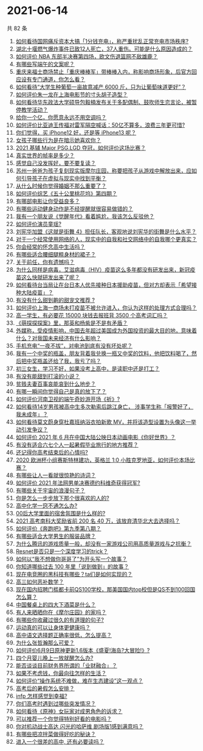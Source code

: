 # 2021-06-14

共 82 条

<!-- BEGIN -->
<!-- 最后更新时间 Mon Jun 14 2021 09:52:04 GMT+0800 (China Standard Time) -->

1. [如何看待国网痛斥资本大搞「1分钱充电」，称严重扰乱正常充电市场秩序?](https://www.zhihu.com/question/464766118)
2. [湖北十堰燃气爆炸事件已致12人死亡，37人重伤。可能是什么原因造成的？](https://www.zhihu.com/question/464751425)
3. [如何评价 NBA 东部半决赛第四场，欧文伤退篮网不敌雄鹿？](https://www.zhihu.com/question/464891369)
4. [有哪些写端午的文案呢？](https://www.zhihu.com/question/464227774)
5. [重庆来福士商场禁止「重庆棒棒军」带棒棒入内，称影响商场形象，后官方回应设有专门通道，你怎么看？](https://www.zhihu.com/question/464277644)
6. [如何看待“大学生种葡萄一亩故意减产 6000
   斤，只为让葡萄味道更好”？](https://www.zhihu.com/question/464455061)
7. [如何评价朱一龙在上海电影节的寸头胡子造型？](https://www.zhihu.com/question/464613394)
8. [如何看待华东政法大学硕导包毅楠发布关于多配偶制、鼓吹师生恋言论，被暂停教学活动？](https://www.zhihu.com/question/463918672)
9. [给你一个亿，你愿意永远不用空调吗？](https://www.zhihu.com/question/461752259)
10. [如何评价比亚迪王传福对雷军隔空喊话：50亿不算多，浪费三年更可惜?](https://www.zhihu.com/question/464298292)
11. [你们觉得，买 iPhone12 好，还是等 iPhone13
    呢？](https://www.zhihu.com/question/426253380)
12. [女孩子哪些行为是在暗示她喜欢你？](https://www.zhihu.com/question/457449556)
13. [2021 基辅 Major PSG.LGD
    夺冠，如何评价这场比赛？](https://www.zhihu.com/question/464892135)
14. [真实世界的帧率是多少？](https://www.zhihu.com/question/463432278)
15. [感觉自己没发挥好，要不要复读？](https://www.zhihu.com/question/464121867)
16. [苏州一爸爸为孩子复刻现实版摩尔庄园，称要把孩子从游戏中解放出来，应如何引导孩子在虚拟与现实中找到平衡？](https://www.zhihu.com/question/464491170)
17. [从什么时候你觉得婚姻不那么重要了？](https://www.zhihu.com/question/454383382)
18. [如何评价综艺《五十公里桃花坞》第四期？](https://www.zhihu.com/question/464676192)
19. [有哪部电影让你受益良多？](https://www.zhihu.com/question/303835412)
20. [有哪些运动健身动作是不经提醒就很容易做错的？](https://www.zhihu.com/question/270921440)
21. [我有一个朋友说《觉醒年代》看着尴尬，我该怎么反驳他？](https://www.zhihu.com/question/451585351)
22. [如何评价演员童瑶?](https://www.zhihu.com/question/374564039)
23. [刘宪华加盟《这就是街舞
    4》担任队长，客观地说刘宪华的街舞是什么水平？](https://www.zhihu.com/question/464486529)
24. [对于一个经常使用网络的人，现实中的自我和社交网络中的自我哪个更真实？](https://www.zhihu.com/question/22669483)
25. [你会经常的怀念高中生活吗？](https://www.zhihu.com/question/430748904)
26. [有哪些适合腰细腿粗身材的裙子？](https://www.zhihu.com/question/451854465)
27. [关于前任，你有遗憾吗？](https://www.zhihu.com/question/458229866)
28. [为什么同样是病毒，艾滋病毒（HIV）疫苗这么多年都没有研发出来，新冠疫苗这么快就研发出来了呢？](https://www.zhihu.com/question/464293186)
29. [如何看待台当局让在台日本人优先接种日本援助疫苗，但对方却表示「希望接种大陆疫苗」？](https://www.zhihu.com/question/464492676)
30. [有没有什么甜到齁的甜宠文推荐 ?](https://www.zhihu.com/question/362988648)
31. [如何评价上海一商场未打疫苗不被允许进入，你认为这样的处理方式合理吗？](https://www.zhihu.com/question/463818396)
32. [高一学生，有必要花 15000 块钱去报班背 3500
    个高考词汇吗？](https://www.zhihu.com/question/460422473)
33. [《萌探探探案》里，那英和杨紫是不是有矛盾？](https://www.zhihu.com/question/464554526)
34. [外媒称，受疫情影响，中国去年超过美国成为外国投资的最大目的地，意味着什么？对我国未来经济有什么影响？](https://www.zhihu.com/question/457880259)
35. [手机充电“一夜不拔”，对电池到底有没有坏处呢？](https://www.zhihu.com/question/351666337)
36. [我有一个中奖的瓶盖，朋友背着我兑换一瓶又中奖的饮料，他把饮料喝了，然后把中奖瓶盖还给了我，我亏了吗？](https://www.zhihu.com/question/459981000)
37. [初三女生，学习不好，如果没考上高中，是读职中还是打工？](https://www.zhihu.com/question/458989163)
38. [有没有能甜到打滚的小说？](https://www.zhihu.com/question/440275476)
39. [贫贱夫妻百事哀能哀到什么地步？](https://www.zhihu.com/question/363473759)
40. [有哪一瞬间你觉得自己是真的放下了？](https://www.zhihu.com/question/462689698)
41. [如何评价河南卫视的端午奇妙游开场《祈》?](https://www.zhihu.com/question/464708590)
42. [如何看待14岁男孩被高中生多次勒索后跳江身亡，
    涉事学生称「报警好了，我未成年」？](https://www.zhihu.com/question/464277122)
43. [如何看待莫文蔚身穿杜嘉班纳浴衣拍新歌
    MV，并将该造型设置为头像这一举动引发争议？](https://www.zhihu.com/question/464608586)
44. [如何评价 2021 年 6
    月在中国大陆公映日本动画电影《你好世界》？](https://www.zhihu.com/question/462217412)
45. [有没有适合六七个人一起暑假毕业旅行的地方推荐？](https://www.zhihu.com/question/460217937)
46. [还记得你高考结束后的心情吗?](https://www.zhihu.com/question/464556915)
47. [2020 欧洲杯小组赛斯特林建功，英格兰 1:0
    小胜克罗地亚，如何评价本场比赛？](https://www.zhihu.com/question/464785707)
48. [有哪些让人一看就很惊艳的诗词？](https://www.zhihu.com/question/458249179)
49. [如何评价 2021 年法网男单决赛德约科维奇获得冠军?](https://www.zhihu.com/question/464882084)
50. [有哪些关于宇宙的浪漫句子？](https://www.zhihu.com/question/441262929)
51. [你是怎么一步步放下那个很喜欢的人的?](https://www.zhihu.com/question/462214825)
52. [高中化学一窍不通怎么办?](https://www.zhihu.com/question/352785195)
53. [00后大学里面的宿舍氛围是什么样的?](https://www.zhihu.com/question/464374285)
54. [2021 高考南科大奖励省前 200 名 40
    万，该放弃清华北大去选择吗？](https://www.zhihu.com/question/464200988)
55. [如何评价《奔跑吧》第九季第八期？](https://www.zhihu.com/question/464526784)
56. [有哪些适合大学男生的服装品牌？](https://www.zhihu.com/question/282681681)
57. [为什么腾讯的游戏质量一般，却没有一家游戏公司用高质量游戏与之抗衡？](https://www.zhihu.com/question/437231835)
58. [Resnet是否只是一个深度学习的trick？](https://www.zhihu.com/question/459892388)
59. [如何以“我不想做你哥哥了”为开头写一个故事？](https://www.zhihu.com/question/450075897)
60. [你知道哪些过去 100 年里「说到做到」的故事？](https://www.zhihu.com/question/464242642)
61. [现在电竞圈的黑科技有哪些？ta们是如何实现的？](https://www.zhihu.com/question/464083941)
62. [高三如何恶补数学？](https://www.zhihu.com/question/27285776)
63. [现在国内招聘门槛都卡前QS100学校，那美国国内top校但是QS不到100回国怎么算？](https://www.zhihu.com/question/463057342)
64. [中国餐桌上的四大下酒菜是什么？](https://www.zhihu.com/question/462205949)
65. [有人来晒晒你在《摩尔庄园》的家吗？](https://www.zhihu.com/question/463512086)
66. [有哪些你收藏过很久的有道理的句子?](https://www.zhihu.com/question/458504321)
67. [运动真的可以让身体更健康吗？](https://www.zhihu.com/question/453841541)
68. [高中语文选择题正确率很低，怎么提高？](https://www.zhihu.com/question/268757871)
69. [为什么张哲瀚那么可爱？](https://www.zhihu.com/question/457147181)
70. [如何评价6月9日原神更新1.6版本《盛夏!海岛?大冒险!》?](https://www.zhihu.com/question/464000878)
71. [四个月婴儿晚上一放就醒怎么办?](https://www.zhihu.com/question/434473712)
72. [能否谈谈目前财务界所谓的「业财融合」？](https://www.zhihu.com/question/276174221)
73. [如果不考虑钱，你最向往怎样的生活？](https://www.zhihu.com/question/463878603)
74. [如何评价“操作系统不难做，难在生态建设”这一观点？](https://www.zhihu.com/question/464418369)
75. [高考后的暑假怎么安排？](https://www.zhihu.com/question/398637488)
76. [infp 怎样感觉到幸福?](https://www.zhihu.com/question/462853839)
77. [你们高考时遇到过哪些突发情况？](https://www.zhihu.com/question/284637836)
78. [如何看待《原神》女玩家对成男角色的诉求？](https://www.zhihu.com/question/464253913)
79. [可以推荐一个你觉得特别好看的电影吗？](https://www.zhihu.com/question/460500917)
80. [你对机动战士高达 闪光的哈萨维 剧场版1感到满意吗？](https://www.zhihu.com/question/464485964)
81. [有哪些把凉拌菜做得好吃的秘诀？](https://www.zhihu.com/question/327948969)
82. [进入一个很差的高中, 还有必要读吗？](https://www.zhihu.com/question/463427251)

<!-- END -->
